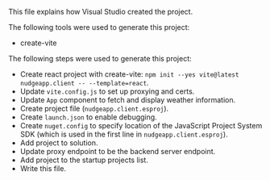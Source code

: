 This file explains how Visual Studio created the project.

The following tools were used to generate this project:
- create-vite

The following steps were used to generate this project:
- Create react project with create-vite: `npm init --yes vite@latest nudgeapp.client -- --template=react`.
- Update `vite.config.js` to set up proxying and certs.
- Update `App` component to fetch and display weather information.
- Create project file (`nudgeapp.client.esproj`).
- Create `launch.json` to enable debugging.
- Create `nuget.config` to specify location of the JavaScript Project System SDK (which is used in the first line in `nudgeapp.client.esproj`).
- Add project to solution.
- Update proxy endpoint to be the backend server endpoint.
- Add project to the startup projects list.
- Write this file.
